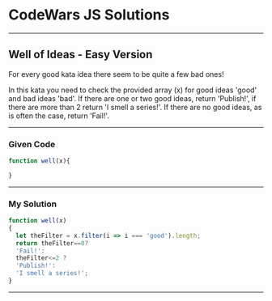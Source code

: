 # CodeWars JS Solutions

---

## Well of Ideas - Easy Version

For every good kata idea there seem to be quite a few bad ones!

In this kata you need to check the provided array (x) for good ideas 'good' and bad ideas 'bad'. If there are one or two good ideas, return 'Publish!', if there are more than 2 return 'I smell a series!'. If there are no good ideas, as is often the case, return 'Fail!'.

---

### Given Code


```js
function well(x){

}
```

---

### My Solution 


```js
function well(x)
{
  let theFilter = x.filter(i => i === 'good').length;
  return theFilter==0?
  'Fail!':
  theFilter<=2 ?
  'Publish!': 
  'I smell a series!';
}
```


---